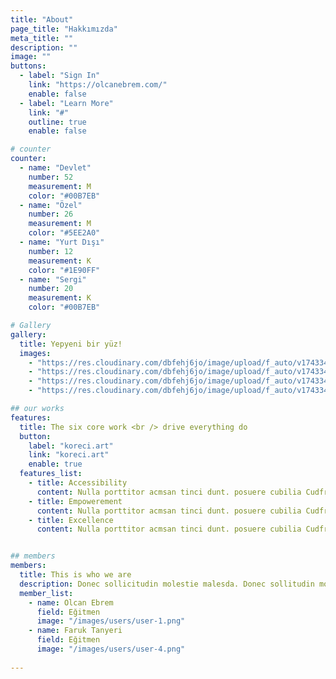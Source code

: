 ```yaml
---
title: "About"
page_title: "Hakkımızda"
meta_title: ""
description: ""
image: ""
buttons:
  - label: "Sign In"
    link: "https://olcanebrem.com/"
    enable: false
  - label: "Learn More"
    link: "#"
    outline: true
    enable: false

# counter
counter:
  - name: "Devlet"
    number: 52
    measurement: M
    color: "#00B7EB"
  - name: "Özel"
    number: 26
    measurement: M
    color: "#5EE2A0"
  - name: "Yurt Dışı"
    number: 12
    measurement: K
    color: "#1E90FF"
  - name: "Sergi"
    number: 20
    measurement: K
    color: "#00B7EB"

# Gallery
gallery:
  title: Yepyeni bir yüz!
  images:
    - "https://res.cloudinary.com/dbfehj6jo/image/upload/f_auto/v1743347561/AF1QipPNGjMkTwH8uk3ITEmKHFYKMHyXHKcii0F5IDxC_s0.jpg"
    - "https://res.cloudinary.com/dbfehj6jo/image/upload/f_auto/v1743347557/466962702_17966064230812745_7183673344313737850_n.jpg"
    - "https://res.cloudinary.com/dbfehj6jo/image/upload/f_auto/v1743347555/image_8.png"
    - "https://res.cloudinary.com/dbfehj6jo/image/upload/f_auto/v1743348091/image_9.png"

## our works
features:
  title: The six core work <br /> drive everything do
  button:
    label: "koreci.art"
    link: "koreci.art"
    enable: true
  features_list:
    - title: Accessibility
      content: Nulla porttitor acmsan tinci dunt. posuere cubilia Cudfrae Donec velit neque, autor sit amet aliuam vel
    - title: Empowerement
      content: Nulla porttitor acmsan tinci dunt. posuere cubilia Cudfrae Donec velit neque, autor sit amet aliuam vel
    - title: Excellence
      content: Nulla porttitor acmsan tinci dunt. posuere cubilia Cudfrae Donec velit neque, autor sit amet aliuam vel


## members
members:
  title: This is who we are
  description: Donec sollicitudin molestie malesda. Donec sollitudin mol estie ultricies ligula sed magna dictum
  member_list:
    - name: Olcan Ebrem
      field: Eğitmen
      image: "/images/users/user-1.png"
    - name: Faruk Tanyeri
      field: Eğitmen
      image: "/images/users/user-4.png"
   
---
```



